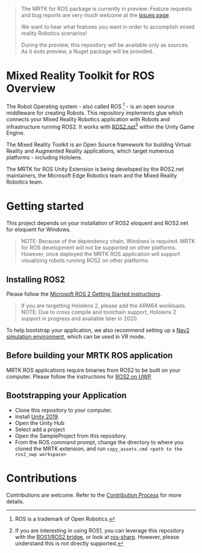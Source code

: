 > The MRTK for ROS package is currently in preview: Feature requests and bug reports are very much welcome at the [issues page](https://github.com/ms-iot/ros_msft_mrtk/issues).
>
> We want to hear what features you want in order to accomplish mixed reality Robotics scenarios!
>
> During the preview, this repository will be available only as sources. As it exits preview, a Nuget package will be provided.

# Mixed Reality Toolkit for ROS Overview
The Robot Operating system - also called ROS [^1] - is an open source middleware for creating Robots. This repository implements glue which connects your Mixed Reality Robotics application with Robots and infrastructure running ROS2. It works with [ROS2.net](https://github.com/ros2-dotnet/ros2_dotnet)[^2] within the Unity Game Engine.

The Mixed Reality Toolkit is an Open Source framework for building Virtual Reality and Augmented Reality applications, which target numerous platforms - including Hololens.

The MRTK for ROS Unity Extension is being developed by the ROS2.net maintainers, the Microsoft Edge Robotics team and the Mixed Reality Robotics team.


# Getting started
This project depends on your installation of ROS2 eloquent and ROS2.net for eloquent for Windows.

> NOTE: Because of the dependency chain, Windows is required. MRTK for ROS development will not be supported on other platforms.
> However, once deployed the MRTK ROS application will support visualizing robots running ROS2 on other platforms.

## Installing ROS2

Please follow the [Microsoft ROS 2 Getting Started instructions](http://aka.ms/ros/setup_ros2). 

> If you are targetting Hololens 2, please add the ARM64 workloads. NOTE: Due to cross compile and toolchain support, Hololens 2 support in progress and available later in 2020.

To help bootstrap your application, we also recommend setting up a [Nav2 simulation environment](https://ms-iot.github.io/ROSOnWindows/ros2/nav2.html), which can be used in VR mode.

## Before building your MRTK ROS application
MRTK ROS applications require binaries from ROS2 to be built on your computer.
Please follow the instructions for [ROS2 on UWP](https://github.com/theseankelly/ros2_uwp).

## Bootstrapping your Application

  * Clone this repository to your computer.
  * Install [Unity 2019](https://unity.com/).
  * Open the Unity Hub
  * Select add a project
  * Open the SampleProject from this repository.
  * From the ROS command prompt, change the directory to where you cloned the MRTK extension, and run `copy_assets.cmd <path to the ros2_uwp workspace>`


# Contributions
Contributions are welcome. Refer to the [Contribution Process](CONTRIBUTING.md) for more details.


[^1]: ROS is a trademark of Open Robotics.
[^2]: If you are interesting in using ROS1, you can leverage this repository with the [ROS1/ROS2 bridge](https://github.com/ros2/ros1_bridge), or look at [ros-sharp](https://github.com/siemens/ros-sharp). However, please understand this is not directly supported.
